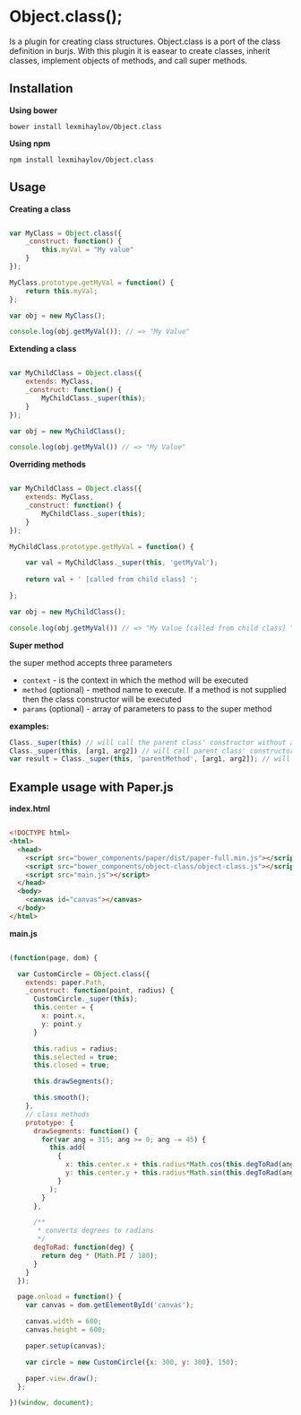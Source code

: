 # Object.class();

Is a plugin for creating class structures. Object.class is a port of the class definition in burjs. 
With this plugin it is easear to create classes, inherit classes, implement objects of methods, and call super methods.

## Installation

__Using bower__

    bower install lexmihaylov/Object.class

__Using npm__

    npm install lexmihaylov/Object.class
    
## Usage

__Creating a class__

```javascript

var MyClass = Object.class({
    _construct: function() {
        this.myVal = "My value"
    }
});

MyClass.prototype.getMyVal = function() {
    return this.myVal;
};

var obj = new MyClass();

console.log(obj.getMyVal()); // => "My Value"

```

__Extending a class__

```javascript

var MyChildClass = Object.class({
    extends: MyClass,
    _construct: function() {
        MyChildClass._super(this);
    }
});

var obj = new MyChildClass();

console.log(obj.getMyVal()) // => "My Value"

```

__Overriding methods__

```javascript

var MyChildClass = Object.class({
    extends: MyClass,
    _construct: function() {
        MyChildClass._super(this);
    }
});

MyChildClass.prototype.getMyVal = function() {

    var val = MyChildClass._super(this, 'getMyVal');
    
    return val + ' [called from child class] ';

};

var obj = new MyChildClass();

console.log(obj.getMyVal()) // => "My Value [called from child class] "

```

__Super method__

the super method accepts three parameters
 * `context` - is the context in which the method will be executed
 * `method` (optional) - method name to execute. If a method is not supplied then the class constructor will be executed
 * `params` (optional) - array of parameters to pass to the super method

__examples:__

```javascript
Class._super(this) // will call the parent class' constructor without any arguments
Class._super(this, [arg1, arg2]) // will call parent class' constructor with arg1 and arg2
var result = Class._super(this, 'parentMethod', [arg1, arg2]); // will call parent method with arg1 and arg2 as input arguments
```

## Example usage with Paper.js

__index.html__

```html

<!DOCTYPE html>
<html>
  <head>
    <script src="bower_components/paper/dist/paper-full.min.js"></script>
    <script src="bower_components/object-class/object-class.js"></script>
    <script src="main.js"></script>
  </head>
  <body>
    <canvas id="canvas"></canvas>
  </body>
</html>

```

__main.js__

```javascript

(function(page, dom) {

  var CustomCircle = Object.class({
    extends: paper.Path,
    _construct: function(point, radius) {
      CustomCircle._super(this);
      this.center = {
        x: point.x,
        y: point.y
      }

      this.radius = radius;
      this.selected = true;
      this.closed = true;

      this.drawSegments();

      this.smooth();
    },
    // class methods
    prototype: {
      drawSegments: function() {
        for(var ang = 315; ang >= 0; ang -= 45) {
          this.add(
            {
              x: this.center.x + this.radius*Math.cos(this.degToRad(ang)),
              y: this.center.y + this.radius*Math.sin(this.degToRad(ang))
            }
          );
        }
      },

      /**
       * converts degrees to radians
       */
      degToRad: function(deg) {
        return deg * (Math.PI / 180);
      }
    }
  });

  page.onload = function() {
    var canvas = dom.getElementById('canvas');

    canvas.width = 600;
    canvas.height = 600;

    paper.setup(canvas);

    var circle = new CustomCircle({x: 300, y: 300}, 150);

    paper.view.draw();
  };

})(window, document);

```